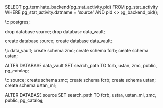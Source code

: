 SELECT pg_terminate_backend(pg_stat_activity.pid)
FROM pg_stat_activity
WHERE pg_stat_activity.datname = 'source' AND pid <> pg_backend_pid();

\c postgres;

drop database source;
drop database data_vault;

create database source;
create database data_vault;

\c data_vault;
create schema zmc;
create schema fcrb;
create schema ustan;

ALTER DATABASE data_vault SET search_path TO fcrb, ustan, zmc, public, pg_catalog;

\c source;
create schema zmc;
create schema fcrb;
create schema ustan;
create schema ustan_ml;

ALTER DATABASE source SET search_path TO fcrb, ustan, ustan_ml, zmc, public, pg_catalog;


